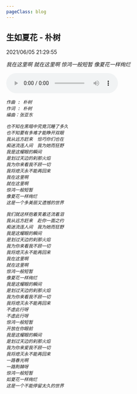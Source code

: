 ```yaml
---
pageClass: blog
---
```


## 生如夏花 - 朴树
<p class="date">2021/06/05 21:29:55 
<span id="/blog/music/ChunQiu.html" class="leancloud_visitors">
    <i class="shni shn-eye-fill" />
    <i class="leancloud-visitors-count"></i>
</span>
</p>

我在这里啊 就在这里啊 惊鸿一般短暂 像夏花一样绚烂

<audio controls="controls" playsinline="" webkit-playsinline="">
    <source src="http://music.163.com/song/media/outer/url?id=500665345.mp3" type="audio/mpeg">
</audio>

```
作曲 : 朴树
作词 : 朴树
编曲：张亚东

也不知在黑暗中究竟沉睡了多久
也不知要有多难才能睁开双眼
我从远方赶来　恰巧你们也在
痴迷流连人间　我为她而狂野
我是这耀眼的瞬间
是划过天边的刹那火焰
我为你来看我不顾一切
我将熄灭永不能再回来
我在这里啊
就在这里啊
惊鸿一般短暂
像夏花一样绚烂
这是一个多美丽又遗憾的世界

我们就这样抱着笑着还流着泪
我从远方赶来　赴你一面之约
痴迷流连人间　我为她而狂野
我是这耀眼的瞬间
是划过天边的刹那火焰
我为你来看我不顾一切
我将熄灭永不能再回来
我在这里啊
就在这里啊
惊鸿一般短暂
像夏花一样绚烂
我是这耀眼的瞬间
是划过天边的刹那火焰
我为你来看我不顾一切
我将熄灭永不能再回来
不虚此行呀
不虚此行呀
惊鸿一般短暂
开放在你眼前
我是这耀眼的瞬间
是划过天边的刹那火焰
我为你来爱我不顾一切
我将熄灭永不能再回来
一路春光啊
一路荆棘呀
惊鸿一般短暂
如夏花一样绚烂
这是一个不能停留太久的世界
```

<base-valine />
<el-backtop :visibility-height="0"></el-backtop>
